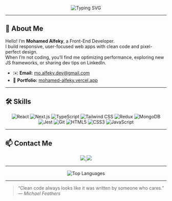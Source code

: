 <!--
**Note:** Copy this into your GitHub profile repo (username/username).
-->

<p align="center">
  <img src="https://readme-typing-svg.herokuapp.com?font=Fira+Code&size=24&pause=1000&color=2ABC9C&width=600&lines=👋+Hello+there!+I'm+Mohamed+Alfeky;💻+Front-End+Developer;🔥+React+%26+Next.js+Enthusiast" alt="Typing SVG"/>
</p>

---

## 👋 About Me

Hello! I’m **Mohamed Alfeky**, a Front-End Developer.  
I build responsive, user-focused web apps with clean code and pixel-perfect design.  
When I’m not coding, you’ll find me optimizing performance, exploring new JS frameworks, or sharing dev tips on LinkedIn.

- ✉️ **Email:** [mo.alfeky.dev@gmail.com](mailto:mo.alfeky.dev@gmail.com)  
- 🔗 **Portfolio:** [mohamed-alfeky.vercel.app](https://mohamed-alfeky.vercel.app)  

---

## 🛠️ Skills

<div align="center">
  <!-- Tech Stack Badges via shields.io -->
  <img alt="React" src="https://img.shields.io/badge/React-20232A?style=for-the-badge&logo=react&logoColor=61DAFB"/>
  <img alt="Next.js" src="https://img.shields.io/badge/Next.js-000000?style=for-the-badge&logo=next.js&logoColor=white"/>
  <img alt="TypeScript" src="https://img.shields.io/badge/TypeScript-3178C6?style=for-the-badge&logo=typescript&logoColor=white"/>
  <img alt="Tailwind CSS" src="https://img.shields.io/badge/Tailwind_CSS-38B2AC?style=for-the-badge&logo=tailwind-css&logoColor=white"/>
  <img alt="Redux" src="https://img.shields.io/badge/Redux-764ABC?style=for-the-badge&logo=redux&logoColor=white"/>
  <img alt="MongoDB" src="https://img.shields.io/badge/MongoDB-47A248?style=for-the-badge&logo=mongodb&logoColor=white"/>
  <img alt="Jest" src="https://img.shields.io/badge/Jest-C21325?style=for-the-badge&logo=jest&logoColor=white"/>
  <img alt="Git" src="https://img.shields.io/badge/Git-F05032?style=for-the-badge&logo=git&logoColor=white"/>
  <img alt="HTML5" src="https://img.shields.io/badge/HTML5-E34F26?style=for-the-badge&logo=html5&logoColor=white"/>
  <img alt="CSS3" src="https://img.shields.io/badge/CSS3-1572B6?style=for-the-badge&logo=css3&logoColor=white"/>
  <img alt="JavaScript" src="https://img.shields.io/badge/JavaScript-F7DF1E?style=for-the-badge&logo=javascript&logoColor=black"/>
</div>

---

## 📫 Contact Me

<p align="center">
  <a href="mailto:mo.alfeky.dev@gmail.com">
    <img src="https://img.shields.io/badge/Email-%23D14836?style=for-the-badge&logo=gmail&logoColor=white"/>
  </a>
  <a href="https://linkedin.com/in/mohamed-alfeky" target="_blank">
    <img src="https://img.shields.io/badge/LinkedIn-%230077B5?style=for-the-badge&logo=linkedin&logoColor=white"/>
  </a>
</p>

---

<div align="center">
  <!-- GitHub Readme Stats Cards -->
  <img src="https://github-readme-stats.vercel.app/api/top-langs/?username=MohamedAlfeky1&layout=compact&theme=default&hide_border=true" alt="Top Languages" />
</div>

---


> “Clean code always looks like it was written by someone who cares.”  
> &mdash; *Michael Feathers*

